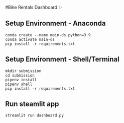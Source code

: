 #Bike Rentals Dashboard ✨

## Setup Environment - Anaconda

```
conda create --name main-ds python=3.9
conda activate main-ds
pip install -r requirements.txt
```

## Setup Environment - Shell/Terminal

```
mkdir submission
cd submission
pipenv install
pipenv shell
pip install -r requirements.txt
```

## Run steamlit app

```
streamlit run dashboard.py
```
